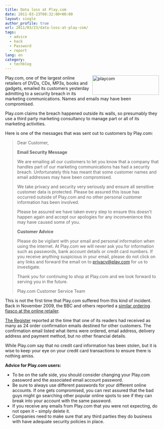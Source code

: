 ```yaml
---
title: Data loss at Play.com
date: 2011-03-23T08:32:00+00:00
layout: single
author_profile: true
url: 2011/03/23/data-loss-at-play-com/
tags:
  - advice
  - hack
  - Password
  - report
lang: en
category: 
  - techblog
---
```

[<img title="playcom" border="0" alt="playcom" align="right" src="http://lh3.ggpht.com/_vaUVXcmC3OI/TYmpAWXU2tI/AAAAAAAADx4/AYnXnc6TLUU/playcom_thumb%5B11%5D.jpg?imgmax=800" width="218" height="64" />](http://lh3.ggpht.com/_vaUVXcmC3OI/TYmo-g639eI/AAAAAAAADx0/-mbmi4szi0U/s1600-h/playcom%5B8%5D.jpg)Play.com, one of the largest online retailers of DVDs, CDs, MP3s, books and gadgets, emailed its customers yesterday admitting to a security breach in its marketing communications. Names and emails may have been compromised.

Play.com claims the breach happened outside its walls, so presumably they use a third party marketing consultancy to manage part or all of its marketing activities.

Here is one of the messages that was sent out to customers by Play.com:

> Dear Customer,
> 
> **Email Security Message**
> 
> We are emailing all our customers to let you know that a company that handles part of our marketing communications has had a security breach. Unfortunately this has meant that some customer names and email addresses may have been compromised.
> 
> We take privacy and security very seriously and ensure all sensitive customer data is protected. Please be assured this issue has occurred outside of Play.com and no other personal customer information has been involved.
> 
> Please be assured we have taken every step to ensure this doesn’t happen again and accept our apologies for any inconvenience this may have caused some of you.
> 
> **Customer Advice**
> 
> Please do be vigilant with your email and personal information when using the internet. At Play.com we will never ask you for information such as passwords, bank account details or credit card numbers. If you receive anything suspicious in your email, please do not click on any links and forward the email on to privacy@play.com for us to investigate.
> 
> Thank you for continuing to shop at Play.com and we look forward to serving you in the future.
> 
> Play.com Customer Service Team

This is not the first time that Play.com suffered from this kind of incident. Back in November 2009, the BBC and others reported a [similar ordering fiasco at the online retailer](http://news.bbc.co.uk/2/hi/8346833.stm).

[The Register](http://www.theregister.co.uk/2009/11/09/play_email_data_problems/) reported at the time that one of its readers had received as many as 24 order confirmation emails destined for other customers. The confirmation email listed what items were ordered, email address, delivery address and payment method, but no other financial details.

While Play.com say that no credit card information has been stolen, but it is wise to keep your eye on your credit card transactions to ensure there is nothing amiss.

**Advice for Play.com users:**

* To be on the safe side, you should consider changing your Play.com password and the associated email account password.  
* Be sure to always use different passwords for your different online accounts. If one gets compromised, you can rest assured that the bad guys might go searching other popular online spots to see if they can break into your account with the same password.  
* If you receive any emails from Play.com that you were not expecting, do not open it – simply delete it.  
* Companies need to make sure that any third parties they do business with have adequate security policies in place.